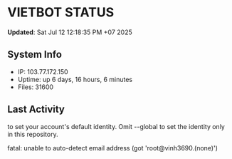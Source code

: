 # VIETBOT STATUS
**Updated**: Sat Jul 12 12:18:35 PM +07 2025

## System Info
- IP: 103.77.172.150
- Uptime: up 6 days, 16 hours, 6 minutes
- Files: 31600

## Last Activity

to set your account's default identity.
Omit --global to set the identity only in this repository.

fatal: unable to auto-detect email address (got 'root@vinh3690.(none)')

